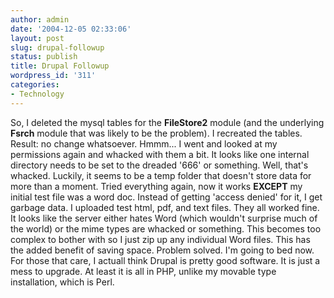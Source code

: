 ```yaml
---
author: admin
date: '2004-12-05 02:33:06'
layout: post
slug: drupal-followup
status: publish
title: Drupal Followup
wordpress_id: '311'
categories:
- Technology
---
```


So, I deleted the mysql tables for the **FileStore2** module (and the
underlying **Fsrch** module that was likely to be the problem). I
recreated the tables. Result: no change whatsoever. Hmmm... I went and
looked at my permissions again and whacked with them a bit. It looks
like one internal directory needs to be set to the dreaded '666' or
something. Well, that's whacked. Luckily, it seems to be a temp folder
that doesn't store data for more than a moment. Tried everything again,
now it works **EXCEPT** my initial test file was a word doc. Instead of
getting 'access denied' for it, I get garbage data. I uploaded test
html, pdf, and text files. They all worked fine. It looks like the
server either hates Word (which wouldn't surprise much of the world) or
the mime types are whacked or something. This becomes too complex to
bother with so I just zip up any individual Word files. This has the
added benefit of saving space. Problem solved. I'm going to bed now. For
those that care, I actuall think Drupal is pretty good software. It is
just a mess to upgrade. At least it is all in PHP, unlike my movable
type installation, which is Perl.
